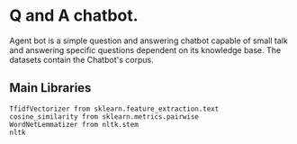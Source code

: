 # Q and A chatbot.

Agent bot is a simple question and answering chatbot capable of small talk and answering specific questions dependent on its knowledge base.
The datasets contain the Chatbot's corpus.


## Main Libraries

```
TfidfVectorizer from sklearn.feature_extraction.text
cosine_similarity from sklearn.metrics.pairwise
WordNetLemmatizer from nltk.stem
nltk 
```

